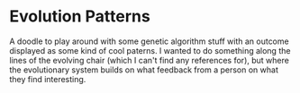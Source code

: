 # Evolution Patterns

A doodle to play around with some genetic algorithm stuff with an outcome displayed as some kind of cool paterns. I wanted to do something along the lines of the evolving chair (which I can't find any references for), but where the evolutionary system builds on what feedback from a person on what they find interesting.

